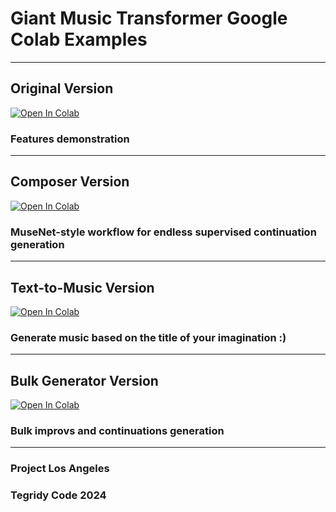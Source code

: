 # Giant Music Transformer Google Colab Examples

***

## Original Version

[![Open In Colab][colab-badge]][colab-notebook1]

[colab-notebook1]: <https://colab.research.google.com/github/asigalov61/Giant-Music-Transformer/blob/main/Giant_Music_Transformer.ipynb>
[colab-badge]: <https://colab.research.google.com/assets/colab-badge.svg>

### Features demonstration

***

## Composer Version

[![Open In Colab][colab-badge]][colab-notebook2]

[colab-notebook2]: <https://colab.research.google.com/github/asigalov61/Giant-Music-Transformer/blob/main/Giant_Music_Transformer_Composer.ipynb>
[colab-badge]: <https://colab.research.google.com/assets/colab-badge.svg>

### MuseNet-style workflow for endless supervised continuation generation

***

## Text-to-Music Version

[![Open In Colab][colab-badge]][colab-notebook3]

[colab-notebook3]: <https://colab.research.google.com/github/asigalov61/Giant-Music-Transformer/blob/main/Giant_Music_Transformer_TTM.ipynb>
[colab-badge]: <https://colab.research.google.com/assets/colab-badge.svg>

### Generate music based on the title of your imagination :)

***

## Bulk Generator Version

[![Open In Colab][colab-badge]][colab-notebook4]

[colab-notebook4]: <https://colab.research.google.com/github/asigalov61/Giant-Music-Transformer/blob/main/Giant_Music_Transformer_Bulk_Generator.ipynb>
[colab-badge]: <https://colab.research.google.com/assets/colab-badge.svg>

### Bulk improvs and continuations generation

***

### Project Los Angeles
### Tegridy Code 2024
